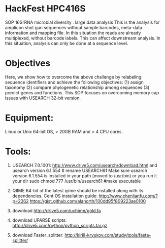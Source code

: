 # HackFest HPC416S
SOP 16SrRNA microbial diversity : large data analysis
This is the analysis for amplicon shot gun sequences without sample barcodes, meta-data information and mapping file. In this situation the reads are already multiplexed, without barcode labels. This can affect downstream analysis. In this situation, analysis can only be done at a sequence level.

# Objectives
Here, we show how to overcome the above challenge by relabeling sequence identifiers and achieve  the following objectives: (1) assign taxonomy (2) compare phylogenetic relationship among sequences (3) predict genes and functions. This SOP focuses on overcoming memory cap issues with USEARCH 32-bit version.

# Equipment:
Linux or Unix 64-bit OS, > 20GB RAM and > 4 CPU cores.

# Tools:
1. USEARCH 7.0.1001: http://www.drive5.com/usearch/download.html and 
usearch version 6.1.554 # rename USEARCH61
Make sure usearch version 6.1.554 is installed in your path (moved to /usr/bin) or you run it your dir
sudo chmod 777 /usr/bin/usearch61  #make executable 

2. QIIME 64-bit of the latest qiime should be installed along with its dependencies.
Cent OS installation guide: http://www.chenlianfu.com/?p=2362  https://gist.github.com/alanorth/100dd95f809223ae0100

3. download http://drive5.com/uchime/gold.fa

4. download UPARSE scripts: http://drive5.com/python/python_scripts.tar.gz

5. download Faster_splitter: http://kirill-kryukov.com/study/tools/fasta-splitter/ 
